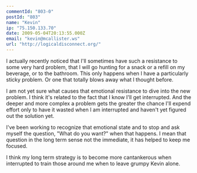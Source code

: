 ```yaml
---
commentId: "803-0"
postId: "803"
name: "Kevin"
ip: "75.150.133.70"
date: 2009-05-04T20:13:55.000Z
email: "kevin@mcallister.ws"
url: "http://logicaldisconnect.org/"
---
```

<p>I actually recently noticed that I'll sometimes have such a resistance to some very hard problem, that I will go hunting for a snack or a refill on my beverage, or to the bathroom.  This only happens when I have a particularly sticky problem.  Or one that totally blows away what I thought before.</p>
<p>I am not yet sure what causes that emotional resistance to dive into the new problem.  I think it's related to the fact that I know I'll get interrupted.  And the deeper and more complex a problem gets the greater the chance I'll expend effort only to have it wasted when I am interrupted and haven't yet figured out the solution yet.</p>
<p>I've been working to recognize that emotional state and to stop and ask myself the question, "What do you want?" when that happens.  I mean that question in the long term sense not the immediate, it has helped to keep me focused.</p>
<p>I think my long term strategy is to become more cantankerous when interrupted to train those around me when to leave grumpy Kevin alone.</p>